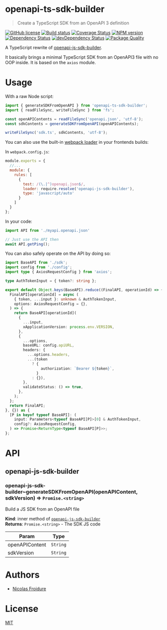[//]: # ( )
[//]: # (This file is automatically generated by a `metapak`)
[//]: # (module. Do not change it  except between the)
[//]: # (`content:start/end` flags, your changes would)
[//]: # (be overridden.)
[//]: # ( )
# openapi-ts-sdk-builder
> Create a TypeScript SDK from an OpenAPI 3 definition

[![GitHub license](https://img.shields.io/badge/license-MIT-blue.svg)](https://github.com/nfroidure/openapi-ts-sdk-builder/blob/master/LICENSE)
[![Build status](https://travis-ci.com/nfroidure/openapi-ts-sdk-builder.svg?branch=master)](https://travis-ci.com/github/nfroidure/openapi-ts-sdk-builder)
[![Coverage Status](https://coveralls.io/repos/github/nfroidure/openapi-ts-sdk-builder/badge.svg?branch=master)](https://coveralls.io/github/nfroidure/openapi-ts-sdk-builder?branch=master)
[![NPM version](https://badge.fury.io/js/openapi-ts-sdk-builder.svg)](https://npmjs.org/package/openapi-ts-sdk-builder)
[![Dependency Status](https://david-dm.org/nfroidure/openapi-ts-sdk-builder.svg)](https://david-dm.org/nfroidure/openapi-ts-sdk-builder)
[![devDependency Status](https://david-dm.org/nfroidure/openapi-ts-sdk-builder/dev-status.svg)](https://david-dm.org/nfroidure/openapi-ts-sdk-builder#info=devDependencies)
[![Package Quality](https://npm.packagequality.com/shield/openapi-ts-sdk-builder.svg)](https://packagequality.com/#?package=openapi-ts-sdk-builder)


[//]: # (::contents:start)


A TypeScript rewrite of [openapi-js-sdk-builder](https://github.com/sencrop/openapi-js-sdk-builder).

It basically brings a minimal TypeScript SDK from an OpenAPI3 file
 with no OOP inside. It is based on the `axios` module.

# Usage

With a raw Node script:
```js
import { generateSDKFromOpenAPI } from 'openapi-ts-sdk-builder';
import { readFileSync, writeFileSync } from 'fs';

const openAPIContents = readFileSync('openapi.json', 'utf-8');
const sdkContents = generateSDKFromOpenAPI(openAPIContents);

writeFileSync('sdk.ts', sdkContents, 'utf-8');

```

You can also use the built-in [webpack loader](https://webpack.js.org/contribute/writing-a-loader/) in your frontends builds:

In `webpack.config.js`:
```js
module.exports = {
  //...
  module: {
    rules: [
      {
        test: /(\.|^)openapi.json$/,
        loader: require.resolve('openapi-js-sdk-builder'),
        type: 'javascript/auto'
      }
    ]
  }
};
```

In your code:
```js
import API from './myapi.openapi.json'

// Just use the API then
await API.getPing();

```

You can also safely operate on the API by doing so:
```ts
import BaseAPI from './sdk';
import config from './config';
import type { AxiosRequestConfig } from 'axios';

type AuthTokenInput = { token?: string };

export default Object.keys(BaseAPI).reduce((FinalAPI, operationId) => {
  FinalAPI[operationId] = async (
    { token, ...input }: unknown & AuthTokenInput,
    options: AxiosRequestConfig = {},
  ) => {
    return BaseAPI[operationId](
      {
        ...input,
        xApplicationVersion: process.env.VERSION,
      },
      {
        ...options,
        baseURL: config.apiURL,
        headers: {
          ...options.headers,
          ...(token
            ? {
                authorization: `Bearer ${token}`,
              }
            : {}),
        },
        validateStatus: () => true,
      },
    );
  };
  return FinalAPI;
}, {}) as {
  [P in keyof typeof BaseAPI]: (
    input: Parameters<typeof BaseAPI[P]>[0] & AuthTokenInput,
    config?: AxiosRequestConfig,
  ) => Promise<ReturnType<typeof BaseAPI[P]>>;
};
```


[//]: # (::contents:end)

# API
<a name="module_openapi-js-sdk-builder"></a>

## openapi-js-sdk-builder
<a name="module_openapi-js-sdk-builder..generateSDKFromOpenAPI"></a>

### openapi-js-sdk-builder~generateSDKFromOpenAPI(openAPIContent, sdkVersion) ⇒ <code>Promise.&lt;string&gt;</code>
Build a JS SDK from an OpenAPI file

**Kind**: inner method of [<code>openapi-js-sdk-builder</code>](#module_openapi-js-sdk-builder)  
**Returns**: <code>Promise.&lt;string&gt;</code> - The SDK JS code  

| Param | Type |
| --- | --- |
| openAPIContent | <code>String</code> | 
| sdkVersion | <code>String</code> | 


# Authors
- [Nicolas Froidure](https://insertafter.com/en/index.html)

# License
[MIT](https://github.com/nfroidure/openapi-ts-sdk-builder/blob/master/LICENSE)
